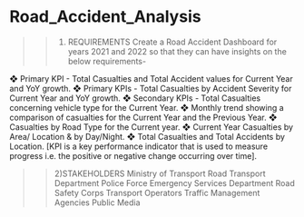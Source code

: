 # Road_Accident_Analysis

>>1) REQUIREMENTS
>>   Create a Road Accident Dashboard for years 2021 and 2022 so that they can have insights on the below requirements-

❖ Primary KPI - Total Casualties and Total Accident values for Current Year and YoY growth.
❖ Primary KPIs - Total Casualties by Accident Severity for Current Year and YoY growth.
❖ Secondary KPIs - Total Casualties concerning vehicle type for the Current Year.
❖ Monthly trend showing a comparison of casualties for the Current Year and the Previous Year.
❖ Casualties by Road Type for the Current year.
❖ Current Year Casualties by Area/ Location & by Day/Night.
❖ Total Casualties and Total Accidents by Location.
[KPI is a key performance indicator that is used to measure progress i.e. the positive or negative change occurring over time].


>>2)STAKEHOLDERS
>Ministry of Transport
>Road Transport Department
>Police Force
>Emergency Services Department
>Road Safety Corps
>Transport Operators
>Traffic Management Agencies
>Public
>Media
